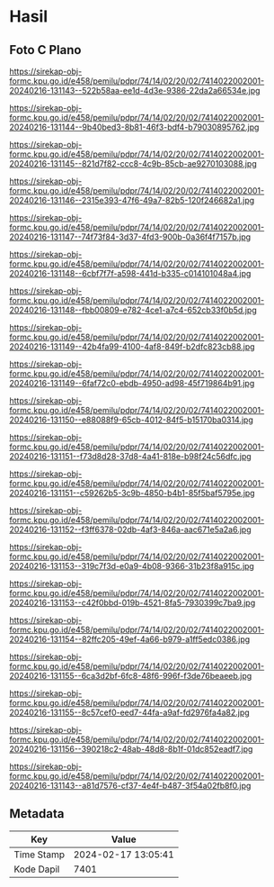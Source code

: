 # Hasil

## Foto C Plano

https://sirekap-obj-formc.kpu.go.id/e458/pemilu/pdpr/74/14/02/20/02/7414022002001-20240216-131143--522b58aa-ee1d-4d3e-9386-22da2a66534e.jpg

https://sirekap-obj-formc.kpu.go.id/e458/pemilu/pdpr/74/14/02/20/02/7414022002001-20240216-131144--9b40bed3-8b81-46f3-bdf4-b79030895762.jpg

https://sirekap-obj-formc.kpu.go.id/e458/pemilu/pdpr/74/14/02/20/02/7414022002001-20240216-131145--821d7f82-ccc8-4c9b-85cb-ae9270103088.jpg

https://sirekap-obj-formc.kpu.go.id/e458/pemilu/pdpr/74/14/02/20/02/7414022002001-20240216-131146--2315e393-47f6-49a7-82b5-120f246682a1.jpg

https://sirekap-obj-formc.kpu.go.id/e458/pemilu/pdpr/74/14/02/20/02/7414022002001-20240216-131147--74f73f84-3d37-4fd3-900b-0a36f4f7157b.jpg

https://sirekap-obj-formc.kpu.go.id/e458/pemilu/pdpr/74/14/02/20/02/7414022002001-20240216-131148--6cbf7f7f-a598-441d-b335-c014101048a4.jpg

https://sirekap-obj-formc.kpu.go.id/e458/pemilu/pdpr/74/14/02/20/02/7414022002001-20240216-131148--fbb00809-e782-4ce1-a7c4-652cb33f0b5d.jpg

https://sirekap-obj-formc.kpu.go.id/e458/pemilu/pdpr/74/14/02/20/02/7414022002001-20240216-131149--42b4fa99-4100-4af8-849f-b2dfc823cb88.jpg

https://sirekap-obj-formc.kpu.go.id/e458/pemilu/pdpr/74/14/02/20/02/7414022002001-20240216-131149--6faf72c0-ebdb-4950-ad98-45f719864b91.jpg

https://sirekap-obj-formc.kpu.go.id/e458/pemilu/pdpr/74/14/02/20/02/7414022002001-20240216-131150--e88088f9-65cb-4012-84f5-b15170ba0314.jpg

https://sirekap-obj-formc.kpu.go.id/e458/pemilu/pdpr/74/14/02/20/02/7414022002001-20240216-131151--f73d8d28-37d8-4a41-818e-b98f24c56dfc.jpg

https://sirekap-obj-formc.kpu.go.id/e458/pemilu/pdpr/74/14/02/20/02/7414022002001-20240216-131151--c59262b5-3c9b-4850-b4b1-85f5baf5795e.jpg

https://sirekap-obj-formc.kpu.go.id/e458/pemilu/pdpr/74/14/02/20/02/7414022002001-20240216-131152--f3ff6378-02db-4af3-846a-aac671e5a2a6.jpg

https://sirekap-obj-formc.kpu.go.id/e458/pemilu/pdpr/74/14/02/20/02/7414022002001-20240216-131153--319c7f3d-e0a9-4b08-9366-31b23f8a915c.jpg

https://sirekap-obj-formc.kpu.go.id/e458/pemilu/pdpr/74/14/02/20/02/7414022002001-20240216-131153--c42f0bbd-019b-4521-8fa5-7930399c7ba9.jpg

https://sirekap-obj-formc.kpu.go.id/e458/pemilu/pdpr/74/14/02/20/02/7414022002001-20240216-131154--82ffc205-49ef-4a66-b979-a1ff5edc0386.jpg

https://sirekap-obj-formc.kpu.go.id/e458/pemilu/pdpr/74/14/02/20/02/7414022002001-20240216-131155--6ca3d2bf-6fc8-48f6-996f-f3de76beaeeb.jpg

https://sirekap-obj-formc.kpu.go.id/e458/pemilu/pdpr/74/14/02/20/02/7414022002001-20240216-131155--8c57cef0-eed7-44fa-a9af-fd2976fa4a82.jpg

https://sirekap-obj-formc.kpu.go.id/e458/pemilu/pdpr/74/14/02/20/02/7414022002001-20240216-131156--390218c2-48ab-48d8-8b1f-01dc852eadf7.jpg

https://sirekap-obj-formc.kpu.go.id/e458/pemilu/pdpr/74/14/02/20/02/7414022002001-20240216-131143--a81d7576-cf37-4e4f-b487-3f54a02fb8f0.jpg


## Metadata

| Key        | Value               |
| ---------- | ------------------- |
| Time Stamp | 2024-02-17 13:05:41 |
| Kode Dapil | 7401                |



